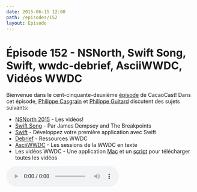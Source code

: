 ```yaml
---
date: 2015-06-15 12:00
path: /episodes/152
layout: Episode
---
```

# Épisode 152 - NSNorth, Swift Song, Swift, wwdc-debrief, AsciiWWDC, Vidéos WWDC
<p>Bienvenue dans le cent-cinquante-deuxième <a href="https://archive.org/download/cacaocast/cacaocast_152.m4a" title="CacaoCast Episode 152">épisode</a> de CacaoCast! Dans cet épisode, <a href="http://www.twitter.com/philippec" title="Philippe Casgrain sur Twitter">Philippe Casgrain</a> et <a href="http://www.twitter.com/philippeguitard" title="Philippe Guitard sur Twitter">Philippe Guitard</a> discutent des sujets suivants:</p>
<ul><li><a href="http://nsnorth.ca/media.html" title="NSNorth 2015">NSNorth 2015</a> - Les vidéos!</li>
<li><a href="https://www.youtube.com/watch?v=ruX0AmkDTvM&amp;feature=youtu.be" title="Swift Song">Swift Song</a> - Par James Dempsey and The Breakpoints</li>
<li><a href="https://developer.apple.com/library/prerelease/ios/referencelibrary/GettingStarted/DevelopiOSAppsSwift/index.html#//apple_ref/doc/uid/TP40015214-CH2-SW1" title="Swift">Swift</a> - Développez votre première application avec Swift</li>
<li><a href="https://github.com/wwdc-debrief/wwdc-debrief" title="Debrief">Debrief</a> - Ressources WWDC</li>
<li><a href="http://asciiwwdc.com" title="AsciiWWDC">AsciiWWDC</a> - Les sessions de la WWDC en texte</li>
<li>Les vidéos WWDC - Une application <a href="https://github.com/insidegui/WWDC" title="Mac">Mac</a> et un <a href="https://github.com/ohoachuck/wwdc-downloader" title="script">script</a> pour télécharger toutes les vidéos</li>
</ul>
<p><audio controls><source src="https://archive.org/download/cacaocast/cacaocast_152.m4a" type="audio/mpeg"><source src="https://archive.org/download/cacaocast/cacaocast_152.m4a" type="audio/mp4">Votre navigateur ne supporte pas l'élément audio / Your browser does not support the audio element.</audio></p>
